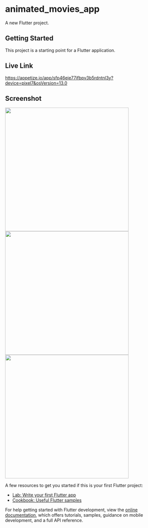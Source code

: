 # animated_movies_app

A new Flutter project.

## Getting Started

This project is a starting point for a Flutter application.

## Live Link
https://appetize.io/app/sfp46eie77ifbpv3b5rdntnl3y?device=pixel7&osVersion=13.0

## Screenshot
<img height="400" src="https://github.com/aakashx58/animated_movie_app/assets/106716824/1a3a2e48-2171-42fb-87fd-56cd4b32f6c1">
<img height="400" src="https://github.com/aakashx58/animated_movie_app/assets/106716824/01171d75-9af9-4db7-ab58-38e023143d16">
<img height="400" src="https://github.com/aakashx58/animated_movie_app/assets/106716824/2a8b5a9d-4505-4463-a8f3-1bc67864cd81">


A few resources to get you started if this is your first Flutter project:

- [Lab: Write your first Flutter app](https://docs.flutter.dev/get-started/codelab)
- [Cookbook: Useful Flutter samples](https://docs.flutter.dev/cookbook)

For help getting started with Flutter development, view the
[online documentation](https://docs.flutter.dev/), which offers tutorials,
samples, guidance on mobile development, and a full API reference.

